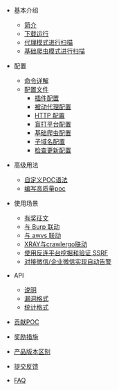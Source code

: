 - 基本介绍
  - [简介](tutorial/introduce.md)
  - [下载运行](tutorial/prepare.md)
  - [代理模式进行扫描](tutorial/webscan_proxy.md)
  - [基础爬虫模式进行扫描](tutorial/webscan_basic_crawler.md)
- 配置
  - [命令详解](configration/cli.md)
  - [配置文件](configration/config.md)
    - [插件配置](configration/plugins.md)
    - [被动代理配置](configration/mitm.md)
    - [HTTP 配置](configration/http.md)
    - [盲打平台配置](configration/reverse.md)
    - [基础爬虫配置](configration/basic-crawler.md)
    - [子域名配置](configration/subdomain.md)
    - [检查更新配置](configration/update.md)
- 高级用法
  - [自定义POC语法](guide/poc.md)
  - [编写高质量poc](guide/high_quality_poc.md)
- 使用场景
  - [有奖征文](scenario/intro.md)
  - [与 Burp 联动](scenario/burp.md)
  - [与 awvs 联动](scenario/awvs.md)
  - [XRAY与crawlergo联动](scenario/xray_crawlergo.md)
  - [使用反连平台挖掘和验证 SSRF](scenario/reverse_server_ssrf.md)
  - [对接微信/企业微信实现自动告警](scenario/xray_vuln_alert.md)

- API
  - [说明](api/api.md)
  - [漏洞格式](api/vuln.md)
  - [统计格式](api/statistic.md)

- [贡献POC](guide/contribute.md)
- [奖励措施](guide/rewards.md)
- [产品版本区别](generic/compare.md)
- [提交反馈](guide/feedback.md)
- [FAQ](guide/faq.md)
